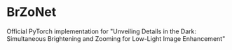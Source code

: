 # BrZoNet
Official PyTorch implementation for "Unveiling Details in the Dark: Simultaneous Brightening and Zooming for Low-Light Image Enhancement"
